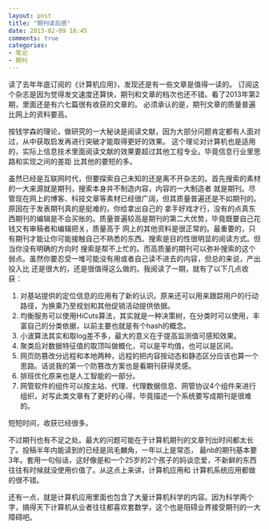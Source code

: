 ```yaml
---
layout: post
title: "期刊读后感"
date: 2013-02-09 16:45
comments: true
categories: 
- 笔记
- 期刊
---
```


读了去年年底订阅的《计算机应用》，发现还是有一些文章是值得一读的。
订阅这个杂志是因为觉得发文速度还算快，期刊和文章的档次也还不错。看了2013年第2期，里面还是有六七篇很有收获的文章的。
必须承认的是，期刊文章的质量普遍比网上的资料要高。

按钱学森的理论，做研究的一大秘诀是阅读文献，因为大部分问题肯定都有人面对过，从中获取启发再进行突破才能取得更好的效果。
这个理论对计算机也是适用的，实际上信息技术里面阅读文献的效果要超过其他工程专业。毕竟信息行业里思路和实现之间的差距
比其他的要短的多。

虽然已经是互联网时代，但要探索自己未知的还是离不开杂志的。首先搜索的素材的一大来源就是期刊，搜索本身并不制造内容，内容的一大制造者
就是期刊。尽管现在网上的博客、科技文章等素材已经很广阔，但其质量普遍还是不如期刊的。原因在于发表期刊真的是挺难的，你给拿出自己的
拿手好戏才行，没有的点真东西期刊的编辑是不会买账的。质量普遍较高是期刊的第二大优势，毕竟既要自己花钱又有审稿者和编辑把关，质量高于
网上的其他资料是很正常的。最重要的，只有期刊才能让你可能接触自己不熟悉的东西。搜索是目的性很明显的阅读方式。但当你没有明确的方向时
搜索是帮不上忙的。而高质量的期刊可以弥补搜索的这个弱点。虽然你要忍受一堆可能没有用或者自己读不进去的内容，但总的来说，产出投入比
还是很大的，还是很值得这么做的。我阅读了一期，就有了以下几点收获：

1. 对基站提供的定位信息的应用有了新的认识。原来还可以用来跟踪用户的行动路径，为换乘乃至规划和其他促销活动提供依据。  
1. 均衡服务可以使用HiCuts算法，其实就是一种决策树，在分类时可以使用，丰富自己的分类依据，以前主要也就是有个hash的概念。
1. 小波算法其实和取log差不多，最大的意义在于提高监测值可感知效果。
1. 聚类后对数据特征值的取顶叫做概化，可以是平均值，也可以是区间。
1. 网页防篡改分远程和本地两种，远程的把内容按动态和静态区分应该也算一个思路。话说我的第一个防篡改方案也是看期刊获得灵感。
2. 排班优化原来也是人工智能的一部分。
1. 网管软件的组件可以按主站、代理、代理数据信息、网管协议4个组件来进行组织，对写此类文章有了更好的心得，毕竟描述一个系统要写成期刊是很难的。


短短时间，收获已经很多。

不过期刊也有不足之处。最大的问题可能在于计算机期刊的文章刊出时间都太长了。投稿半年内能读到的已经是凤毛麟角，一年以上是常态，
最nb的期刊基本要3年。套用一句俗话，这好像是和一个25岁的2个孩子的妈谈恋爱，不新鲜的东西往往有时候就没使用价值了。从这点上来讲，计算机应用和
计算机系统应用都做的很不错。

还有一点，就是计算机应用里面也包含了大量计算机科学的内容。因为科学两个字，搞得天下计算机从业者往往都喜欢套数学，这个也是阻碍业界接受期刊的一大障碍吧。



